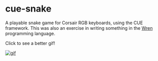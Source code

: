 # cue-snake

A playable snake game for Corsair RGB keyboards, using the CUE framework. This was also an exercise in writing something in the [Wren](https://github.com/munificent/wren) programming language.

Click to see a better gif!

[![gif](https://thumbs.gfycat.com/WideeyedScalyIriomotecat-size_restricted.gif)](https://gfycat.com/WideeyedScalyIriomotecat)
